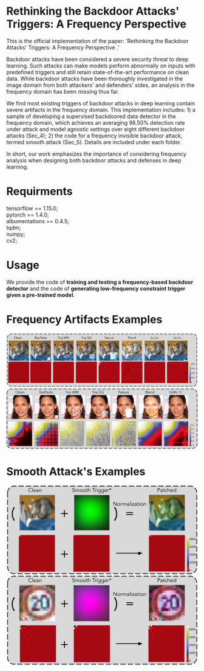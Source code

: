 # Rethinking the Backdoor Attacks' Triggers: A Frequency Perspective
This is the official implementation of the paper: 'Rethinking the Backdoor Attacks' Triggers: A Frequency Perspective .' 

Backdoor attacks have been considered a severe security threat to deep learning. Such attacks can make models perform abnormally on inputs with predefined triggers and still retain state-of-the-art performance on clean data. While backdoor attacks have been thoroughly investigated in the image domain from both attackers' and defenders' sides, an analysis in the frequency domain has been missing thus far.

We find most existing triggers of backdoor attacks in deep learning contain severe artifacts in the frequency domain. This implementation includes: 1) a sample of developing a supervised backdoored data detector in the frequency domain, which achieves an averaging 98.50% detection rate under attack and model agnostic settings over eight different backdoor attacks (Sec_4); 2) the code for a frequency invisible backdoor attack, termed smooth attack (Sec_5). Details are included under each folder.

In short, our work emphasizes the importance of considering frequency analysis when designing both backdoor attacks and defenses in deep learning.

# Requirments
tensorflow == 1.15.0;<br> 
pytorch == 1.4.0;<br>
albumentations == 0.4.5;<br>
tqdm;<br>
numpy;<br>
cv2;<br>

# Usage
We provide the code of **training and testing a frequency-based backdoor detector** and the code of **generating low-frequency constraint trigger given a pre-trained model**.

# Frequency Artifacts Examples
![avatar](./images/Cifar10_frequency.png)
![avatar](./images/pubfig_frequency.png)

# Smooth Attack's Examples
![avatar](./images/smooth.png)
![avatar](./images/gtsrb_smooth.png)